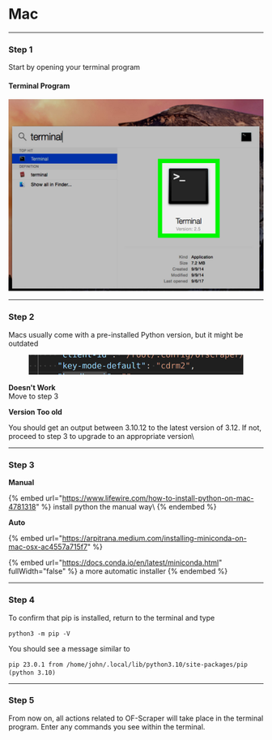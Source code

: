 # Mac

***

### Step 1

Start by opening your terminal program

#### Terminal Program

![](<../../.gitbook/assets/image (2) (1) (1) (1).png>)



***

### Step 2

Macs usually come with a pre-installed Python version, but it might be outdated

<figure><img src="../../.gitbook/assets/image (11).png" alt=""><figcaption></figcaption></figure>

**Doesn't Work**\
Move to step 3

**Version Too old**

You should get an output between 3.10.12 to the latest version of 3.12. If not, proceed to step 3 to upgrade to an appropriate version\\



***

### Step 3

**Manual**

{% embed url="https://www.lifewire.com/how-to-install-python-on-mac-4781318" %}
install python the manual way\\
{% endembed %}

**Auto**

{% embed url="https://arpitrana.medium.com/installing-miniconda-on-mac-osx-ac4557a715f7" %}

{% embed url="https://docs.conda.io/en/latest/miniconda.html" fullWidth="false" %}
a more automatic installer
{% endembed %}



***

### Step 4

To confirm that pip is installed, return to the terminal and type

```
python3 -m pip -V
```

You should see a message similar to

```
pip 23.0.1 from /home/john/.local/lib/python3.10/site-packages/pip (python 3.10)

```



***

### Step 5

From now on, all actions related to OF-Scraper will take place in the terminal program. Enter any commands you see within the terminal.
